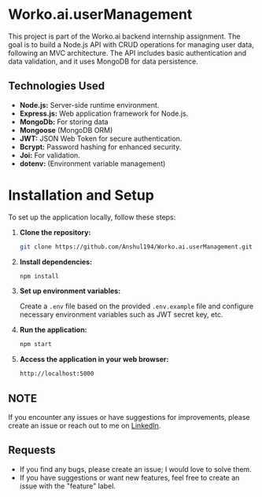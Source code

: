 # Worko.ai.userManagement


This project is part of the Worko.ai backend internship assignment. The goal is to build a Node.js API with CRUD operations for managing user data, following an MVC architecture. The API includes basic authentication and data validation, and it uses MongoDB for data persistence.



## Technologies Used
- **Node.js:** Server-side runtime environment.
- **Express.js:** Web application framework for Node.js.
- **MongoDb:** For storing data
- **Mongoose** (MongoDB ORM)
- **JWT:** JSON Web Token for secure authentication.
- **Bcrypt:** Password hashing for enhanced security.
- **Joi:** For validation.
- **dotenv:** (Environment variable management)

# Installation and Setup

To set up the application locally, follow these steps:

1. **Clone the repository:**
    ```bash
    git clone https://github.com/Anshul194/Worko.ai.userManagement.git
    ```

2. **Install dependencies:**
    ```bash
    npm install
    ```

3. **Set up environment variables:**

    Create a `.env` file based on the provided `.env.example` file and configure necessary environment variables such as  JWT secret key, etc.

4. **Run the application:**
    ```bash
    npm start
    ```

5. **Access the application in your web browser:**
    ```bash
    http://localhost:5000

## NOTE

If you encounter any issues or have suggestions for improvements, please create an issue or reach out to me on [LinkedIn](https://www.linkedin.com/in/YourLinkedInProfile/).

## Requests

- If you find any bugs, please create an issue; I would love to solve them.
- If you have suggestions or want new features, feel free to create an issue with the "feature" label.
